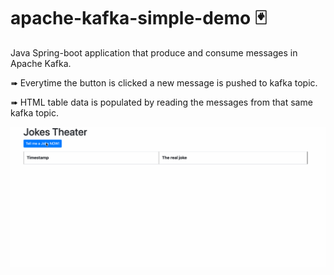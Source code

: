 # apache-kafka-simple-demo 🃏

Java Spring-boot application that produce and consume messages in Apache Kafka.


➠ Everytime the button is clicked a new message is pushed to kafka topic.

➠ HTML table data is populated by reading the messages from that same kafka topic.

![demo gif](./docs/demo.gif)
